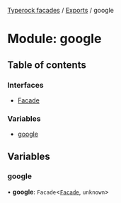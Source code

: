 [Typerock facades](../index.md) / [Exports](../modules.md) / google

# Module: google

## Table of contents

### Interfaces

- [Facade](../interfaces/google.Facade.md)

### Variables

- [google](google.md#google)

## Variables

### google

• **google**: `Facade`<[`Facade`](../interfaces/google.Facade.md), `unknown`\>
